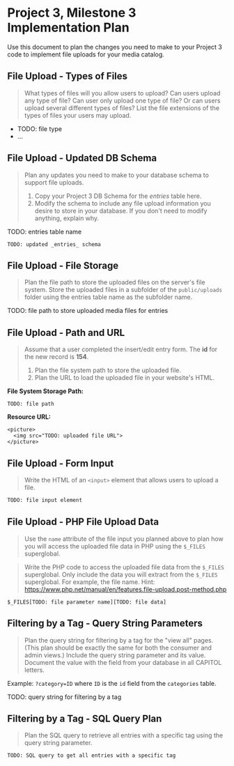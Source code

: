 # Project 3, Milestone 3 Implementation Plan

Use this document to plan the changes you need to make to your Project 3 code to implement file uploads for your media catalog.

## File Upload - Types of Files
> What types of files will you allow users to upload?
> Can users upload any type of file? Can user only upload one type of file?
> Or can users upload several different types of files?
> List the file extensions of the types of files your users may upload.

- TODO: file type
- ...


## File Upload - Updated DB Schema
> Plan any updates you need to make to your database schema to support file uploads.
>
> 1. Copy your Project 3 DB Schema for the _entries_ table here.
> 2. Modify the schema to include any file upload information you desire to store in your database.
>    If you don't need to modify anything, explain why.

TODO: entries table name

```
TODO: updated _entries_ schema
```


## File Upload - File Storage
> Plan the file path to store the uploaded files on the server's file system.
> Store the uploaded files in a subfolder of the `public/uploads` folder using the entries table name as the subfolder name.

TODO: file path to store uploaded media files for entries



## File Upload - Path and URL
> Assume that a user completed the insert/edit entry form.
> The **id** for the new record is **154**.
>
> 1. Plan the file system path to store the uploaded file.
> 2. Plan the URL to load the uploaded file in your website's HTML.

**File System Storage Path:**

```
TODO: file path
```

**Resource URL:**

```
<picture>
  <img src="TODO: uploaded file URL">
</picture>
```


## File Upload - Form Input
> Write the HTML of an `<input>` element that allows users to upload a file.

```html
TODO: file input element
```


## File Upload - PHP File Upload Data
> Use the `name` attribute of the file input you planned above to plan how you will
> access the uploaded file data in PHP using the `$_FILES` superglobal.

> Write the PHP code to access the uploaded file data from the `$_FILES` superglobal.
> Only include the data you will extract from the `$_FILES` superglobal. For example, the file name.
> Hint: <https://www.php.net/manual/en/features.file-upload.post-method.php>

```
$_FILES[TODO: file parameter name][TODO: file data]
```


## Filtering by a Tag - Query String Parameters
> Plan the query string for filtering by a tag for the "view all" pages.
> (This plan should be exactly the same for both the consumer and admin views.)
> Include the query string parameter and its value.
> Document the value with the field from your database in all CAPITOL letters.

Example: `?category=ID` where `ID` is the `id` field from the `categories` table.

TODO: query string for filtering by a tag


## Filtering by a Tag - SQL Query Plan
> Plan the SQL query to retrieve all entries with a specific tag using the query string parameter.

```
TODO: SQL query to get all entries with a specific tag
```
